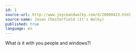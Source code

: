 ```yaml
---
id: 1
source-url: http://www.joyceandwalky.com/d/20000423.html
source-name: Jason Chesterfield (It's Walky)
published: true
language: en
---
```

 What *is* it with you people and windows?!
